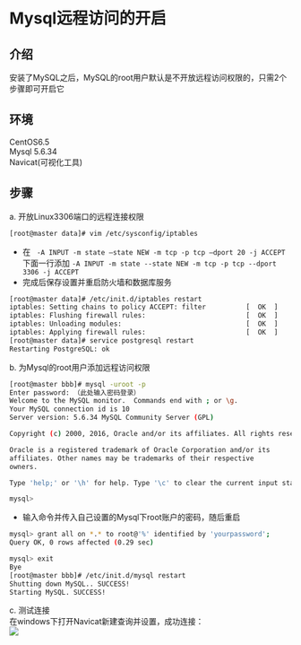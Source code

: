 # Mysql远程访问的开启
## 介绍
安装了MySQL之后，MySQL的root用户默认是不开放远程访问权限的，只需2个步骤即可开启它
## 环境
CentOS6.5  
Mysql 5.6.34  
Navicat(可视化工具)  
## 步骤
a. 开放Linux3306端口的远程连接权限  

```Bash
[root@master data]# vim /etc/sysconfig/iptables
```
+ 在 ` -A INPUT -m state –state NEW -m tcp -p tcp –dport 20 -j ACCEPT` 下面一行添加 `-A INPUT -m state --state NEW -m tcp -p tcp --dport 3306 -j ACCEPT`  
+ 完成后保存设置并重启防火墙和数据库服务
```Bash
[root@master data]# /etc/init.d/iptables restart
iptables: Setting chains to policy ACCEPT: filter          [  OK  ]
iptables: Flushing firewall rules:                         [  OK  ]
iptables: Unloading modules:                               [  OK  ]
iptables: Applying firewall rules:                         [  OK  ]
[root@master data]# service postgresql restart
Restarting PostgreSQL: ok
```

b. 为Mysql的root用户添加远程访问权限

```Bash
[root@master bbb]# mysql -uroot -p
Enter password: （此处输入密码登录）
Welcome to the MySQL monitor.  Commands end with ; or \g.
Your MySQL connection id is 10
Server version: 5.6.34 MySQL Community Server (GPL)

Copyright (c) 2000, 2016, Oracle and/or its affiliates. All rights reserved.

Oracle is a registered trademark of Oracle Corporation and/or its
affiliates. Other names may be trademarks of their respective
owners.

Type 'help;' or '\h' for help. Type '\c' to clear the current input statement.

mysql> 
```
+ 输入命令并传入自己设置的Mysql下root账户的密码，随后重启
```Bash
mysql> grant all on *.* to root@'%' identified by 'yourpassword';
Query OK, 0 rows affected (0.29 sec)

mysql> exit
Bye
[root@master bbb]# /etc/init.d/mysql restart
Shutting down MySQL.. SUCCESS! 
Starting MySQL. SUCCESS! 
```

c. 测试连接  
在windows下打开Navicat新建查询并设置，成功连接：  
![](http://ww3.sinaimg.cn/large/82c8e86egw1fb3fq7zhx5j20gh0ipmyw.jpg)